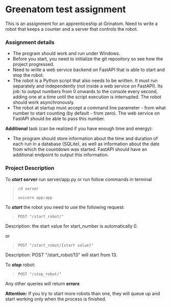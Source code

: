 # Greenatom test assignment
This is an assignment for an apprenticeship at Grinatom. Need to write a robot that keeps a counter and a server that controls the robot. 

### Assignment details

- The program should work and run under Windows.
- Before you start, you need to initialize the git repository so see how the project progressed. 
- Need to write a web service backend on FastAPI that is able to start and stop the robot.
- The robot is a Python script that also needs to be written. It must run separately and independently (not inside a web service on FastAPI). Its job: to output numbers from 0 onwards to the console every second, adding one at a time until the script execution is interrupted. The robot should work asynchronously.
- The robot at startup must accept a command line parameter - from what number to start counting (by default - from zero). The web service on FastAPI should be able to pass this number.

**Additional** task (can be realized if you have enough time and energy):
- The program should store information about the time and duration of each run in a database (SQLite), as well as information about the date from which the countdown was started. FastAPI should have an additional endpoint to output this information.

### Project Description
To ***start server*** run server/app.py or run follow commands in terminal
>`cd server`
>
>`uvicorn app:app`

To ***start*** the robot you need to use the following request: 
>`POST "/start_robot/"`
>
Description: the start value for start_number is automatically 0.

or 

>`POST "/start_robot/{start value}"`
>
Description: POST "/start_robot/13" will start from 13.

To ***stop*** robot:
>`POST "/stop_robot/"`

Any other queries will return ***errors***

**Attention:** If you try to start more robots than one, they will queue up and start working only when the process is finished. 
